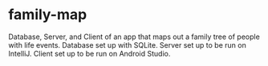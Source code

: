# family-map

Database, Server, and Client of an app that maps out a family tree of people with life events. Database set up with SQLite. Server set up to be run on IntelliJ. Client set up to be run on Android Studio.